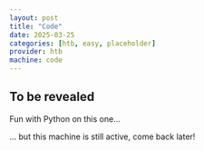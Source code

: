 ```yaml
---
layout: post
title: "Code"
date: 2025-03-25
categories: [htb, easy, placeholder]
provider: htb
machine: code
---
```


## To be revealed
Fun with Python on this one...

... but this machine is still active, come back later!
